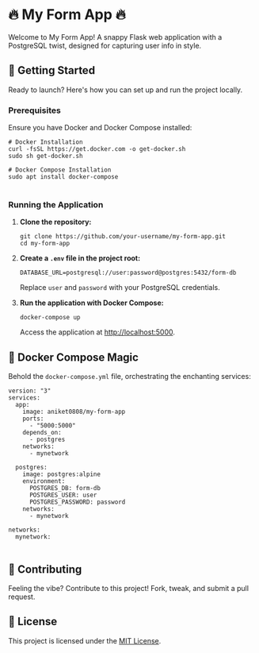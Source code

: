   <h1>🔥 My Form App 🔥</h1>

  <p>Welcome to My Form App! A snappy Flask web application with a PostgreSQL twist, designed for capturing user info in style.</p>

  <h2>🚀 Getting Started</h2>

  <p>Ready to launch? Here's how you can set up and run the project locally.</p>

  <h3>Prerequisites</h3>

  <p>Ensure you have Docker and Docker Compose installed:</p>

  <pre>
<code># Docker Installation
curl -fsSL https://get.docker.com -o get-docker.sh
sudo sh get-docker.sh

# Docker Compose Installation
sudo apt install docker-compose</code>
  </pre>

  <h3>Running the Application</h3>

  <ol>
    <li><strong>Clone the repository:</strong></li>
    <pre><code>git clone https://github.com/your-username/my-form-app.git
cd my-form-app</code></pre>
    <li><strong>Create a <code>.env</code> file in the project root:</strong></li>
    <pre><code>DATABASE_URL=postgresql://user:password@postgres:5432/form-db</code></pre>
    <p>Replace <code>user</code> and <code>password</code> with your PostgreSQL credentials.</p>
    <li><strong>Run the application with Docker Compose:</strong></li>
    <pre><code>docker-compose up</code></pre>
    <p>Access the application at <a href="http://localhost:5000">http://localhost:5000</a>.</p>
  </ol>

  <h2>🐳 Docker Compose Magic</h2>

  <p>Behold the <code>docker-compose.yml</code> file, orchestrating the enchanting services:</p>

  <pre>
<code>version: "3"
services:
  app:
    image: aniket0808/my-form-app
    ports:
      - "5000:5000"
    depends_on:
      - postgres
    networks:
      - mynetwork

  postgres:
    image: postgres:alpine
    environment:
      POSTGRES_DB: form-db
      POSTGRES_USER: user
      POSTGRES_PASSWORD: password
    networks:
      - mynetwork

networks:
  mynetwork:</code>
  </pre>

  <h2>🤝 Contributing</h2>

  <p>Feeling the vibe? Contribute to this project! Fork, tweak, and submit a pull request.</p>

  <h2>📜 License</h2>

  <p>This project is licensed under the <a href="LICENSE">MIT License</a>.</p>

</body>

</html>

